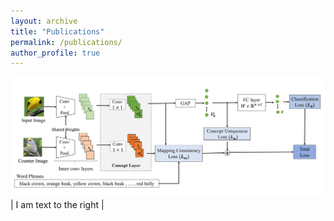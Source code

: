 ```yaml
---
layout: archive
title: "Publications"
permalink: /publications/
author_profile: true
---
```


![ccnn_overview](/images/CCNN_Overview.jpg) | I am text to the right |
